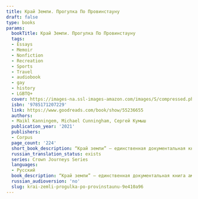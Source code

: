 ```yaml
---
title: Край Земли. Прогулка По Провинстауну
draft: false
type: books
params:
  bookTitle: Край Земли. Прогулка По Провинстауну
  tags:
  - Essays
  - Memoir
  - Nonfiction
  - Recreation
  - Sports
  - Travel
  - audiobook
  - gay
  - history
  - LGBTQ+
  cover: https://images-na.ssl-images-amazon.com/images/S/compressed.photo.goodreads.com/books/1599303070i/55236655.jpg
  isbn: '9785171207229'
  link: https://www.goodreads.com/book/show/55236655
  authors:
  - Maikl Kanningem, Michael Cunningham, Сергей Кумыш
  publication_year: '2021'
  publishers:
  - Corpus
  page_count: '224'
  short_book_description: “Край земли” — единственная документальная книга американского писателя Майкла Каннингема. Она посвящена Провинстауну, городу на полуострове Кейп-Код, ставшему в середине XX века богемным и...
  russian_translation_status: exists
  series: Crown Journeys Series
  languages:
  - Русский
  book_description: “Край земли” — единственная документальная книга американского писателя Майкла Каннингема. Она посвящена Провинстауну, городу на полуострове Кейп-Код, ставшему в середине XX века богемным и туристическим центром Восточного побережья. Сам Каннингем попал на Кейп-Код в восьмидесятых и с тех пор часто возвращается туда. В своей книге он путешествует по любимым местам, от пляжей, болот и дюн до аптеки и ресторана, рассказывает об обычных жителях Провинстауна и о знаменитостях, живших там.
  russian_audioversion: 'no'
  slug: krai-zemli-progulka-po-provinstaunu-9e410a96
---
```

